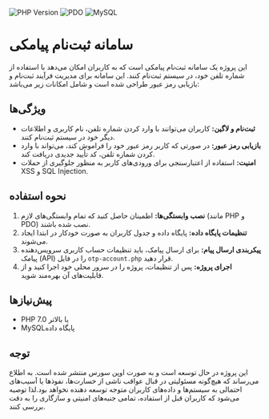 ![PHP Version](https://img.shields.io/badge/PHP-7.0%20or%20higher%20-gold)
![PDO](https://img.shields.io/badge/PDO-Required-blue)
![MySQL](https://img.shields.io/badge/MySQL-DBMS-red)
# سامانه ثبت‌نام پیامکی

این پروژه یک سامانه ثبت‌نام پیامکی است که به کاربران امکان می‌دهد با استفاده از شماره تلفن خود، در سیستم ثبت‌نام کنند. این سامانه برای مدیریت فرآیند ثبت‌نام و بازیابی رمز عبور طراحی شده است و شامل امکانات زیر می‌باشد:

## ویژگی‌ها

- **ثبت‌نام و لاگین:** کاربران می‌توانند با وارد کردن شماره تلفن، نام کاربری و اطلاعات دیگر خود در سیستم ثبت‌نام کنند.
- **بازیابی رمز عبور:** در صورتی که کاربر رمز عبور خود را فراموش کند، می‌تواند با وارد کردن شماره تلفن، کد تأیید جدیدی دریافت کند.
- **امنیت:** استفاده از اعتبارسنجی برای ورودی‌های کاربر به منظور جلوگیری از حملات XSS و SQL Injection.

## نحوه استفاده

1. **نصب وابستگی‌ها:** اطمینان حاصل کنید که تمام وابستگی‌های لازم (مانند PHP و PDO) نصب شده باشند.
2. **تنظیمات پایگاه داده:** پایگاه داده و جدول کاربران به صورت خودکار در ابتدا ایجاد می‌شوند.
3. **پیکربندی ارسال پیام:** برای ارسال پیامک، باید تنظیمات حساب کاربری سرویس‌دهنده پیامک (API) را در فایل `otp-account.php` قرار دهید.
4. **اجرای پروژه:** پس از تنظیمات، پروژه را در سرور محلی خود اجرا کنید و از قابلیت‌های آن بهره‌مند شوید.

## پیش‌نیازها

- PHP 7.0 یا بالاتر
- MySQLپایگاه داده 

## توجه

این پروژه در حال توسعه است و به صورت اوپن سورس منتشر شده است. به اطلاع می‌رساند که هیچ‌گونه مسئولیتی در قبال عواقب ناشی از خسارت‌ها، نفوذها یا آسیب‌های احتمالی به سیستم‌ها و داده‌های کاربران متوجه توسعه دهنده نخواهد بود.لذا توصیه می‌شود که کاربران قبل از استفاده، تمامی جنبه‌های امنیتی و سازگاری را به دقت بررسی کنند.
